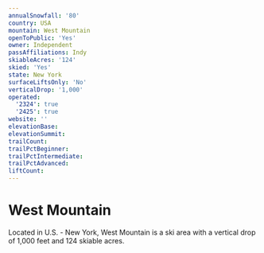 ```yaml
---
annualSnowfall: '80'
country: USA
mountain: West Mountain
openToPublic: 'Yes'
owner: Independent
passAffiliations: Indy
skiableAcres: '124'
skied: 'Yes'
state: New York
surfaceLiftsOnly: 'No'
verticalDrop: '1,000'
operated:
  '2324': true
  '2425': true
website: ''
elevationBase:
elevationSummit:
trailCount:
trailPctBeginner:
trailPctIntermediate:
trailPctAdvanced:
liftCount:
---
```



# West Mountain

Located in U.S. - New York, West Mountain is a ski area with a vertical drop of 1,000 feet and 124 skiable acres.
